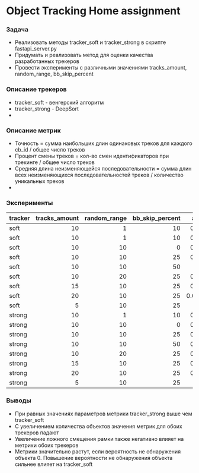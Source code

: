 # Object Tracking Home assignment

### Задача
- Реализовать методы tracker_soft и tracker_strong в скрипте fastapi_server.py
- Придумать и реализовать метод для оценки качества разработанных трекеров
- Провести эксперименты с различными значениями tracks_amount, random_range, bb_skip_percent

### Описание трекеров
- tracker_soft - венгерский алгоритм
- tracker_strong - DeepSort
- 
### Описание метрик
- Точность = сумма наибольших длин одинаковых треков для каждого cb_id / общее число треков
- Процент смены треков = кол-во смен идентификаторов при трекинге / общее число треков
- Средняя длина неизменяющейся последовательности = сумма длин всех неизменяющихся последовательностей треков / количество уникальных треков
- 
### Эксперименты
| tracker   |   tracks_amount |   random_range |   bb_skip_percent |   accuracy |   change_percentage |   average_seq_length |
|:----------|----------------:|---------------:|------------------:|-----------:|--------------------:|---------------------:|
| soft      |              10 |              1 |                10 |  0.287425  |            49.6914  |              1.95322 |
| soft      |              10 |              1 |                10 |  0.691617  |            20.0617  |              4.45333 |
| soft      |              10 |             10 |                 0 |  0.819672  |             2.37288 |             17.9412  |
| soft      |              10 |             10 |                25 |  0.124113  |            75.7353  |              1.30556 |
| soft      |              10 |             10 |                50 |  0.11399   |            87.4317  |              1.13529 |
| soft      |              10 |             20 |                25 |  0.146825  |            74.3802  |              1.32632 |
| soft      |              15 |             10 |                25 |  0.118863  |            81.1828  |              1.22082 |
| soft      |              20 |             10 |                25 |  0.0967153 |            84.8485  |              1.17094 |
| soft      |               5 |             10 |                25 |  0.256     |            56.6667  |              1.71233 |
| strong    |              10 |              1 |                10 |  0.706587  |            18.5185  |              4.77143 |
| strong    |              10 |             10 |                 0 |  0.711475  |            17.6271  |              4.91935 |
| strong    |              10 |             10 |                25 |  0.537879  |            25.5906  |              3.52    |
| strong    |              10 |             10 |                50 |  0.296296  |            48.6034  |              1.94845 |
| strong    |              10 |             20 |                25 |  0.370518  |            44.8133  |              2.12712 |
| strong    |              15 |             10 |                25 |  0.484474  |            28.6517  |              3.17094 |
| strong    |              20 |             10 |                25 |  0.438632  |            33.543   |              2.76111 |
| strong    |               5 |             10 |                25 |  0.416     |            27.5     |              3.28947 |

### Выводы
- При равных значениях параметров метрики tracker_strong выше чем tracker_soft
- С увеличением количества объектов значения метрик для обоих трекеров падают
- Увеличение ложного смещения рамки также негативно влияет на метрики обоих трекеров
- Метрики значительно растут, если вероятность не обнаружения объекта 0. Повышение вероятности не обнаружения объекта сильнее влияет на tracker_soft
